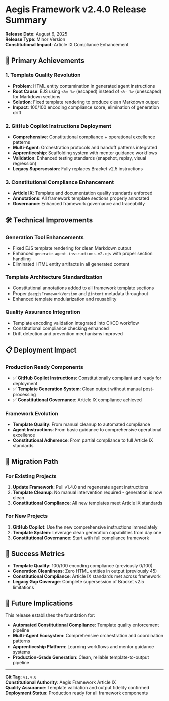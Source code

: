 # Aegis Framework v2.4.0 Release Summary

**Release Date**: August 6, 2025  
**Release Type**: Minor Version  
**Constitutional Impact**: Article IX Compliance Enhancement

## 🎯 **Primary Achievements**

### 1. **Template Quality Revolution**

- **Problem**: HTML entity contamination in generated agent instructions
- **Root Cause**: EJS using `<%= %>` (escaped) instead of `<%- %>` (unescaped) for Markdown sections
- **Solution**: Fixed template rendering to produce clean Markdown output
- **Impact**: 100/100 encoding compliance score, elimination of generation drift

### 2. **GitHub Copilot Instructions Deployment**

- **Comprehensive**: Constitutional compliance + operational excellence patterns
- **Multi-Agent**: Orchestration protocols and handoff patterns integrated
- **Apprenticeship**: Scaffolding system with mentor guidance workflows
- **Validation**: Enhanced testing standards (snapshot, replay, visual regression)
- **Legacy Supersession**: Fully replaces Bracket v2.5 instructions

### 3. **Constitutional Compliance Enhancement**

- **Article IX**: Template and documentation quality standards enforced
- **Annotations**: All framework template sections properly annotated
- **Governance**: Enhanced framework governance and traceability

## 🛠️ **Technical Improvements**

### Generation Tool Enhancements

- Fixed EJS template rendering for clean Markdown output
- Enhanced `generate-agent-instructions-v2.cjs` with proper section handling
- Eliminated HTML entity artifacts in all generated content

### Template Architecture Standardization

- Constitutional annotations added to all framework template sections
- Proper `@aegisFrameworkVersion` and `@intent` metadata throughout
- Enhanced template modularization and reusability

### Quality Assurance Integration

- Template encoding validation integrated into CI/CD workflow
- Constitutional compliance checking enhanced
- Drift detection and prevention mechanisms improved

## 📋 **Deployment Impact**

### Production Ready Components

- ✅ **GitHub Copilot Instructions**: Constitutionally compliant and ready for deployment
- ✅ **Template Generation System**: Clean output without manual post-processing
- ✅ **Constitutional Governance**: Article IX compliance achieved

### Framework Evolution

- **Template Quality**: From manual cleanup to automated compliance
- **Agent Instructions**: From basic guidance to comprehensive operational excellence
- **Constitutional Adherence**: From partial compliance to full Article IX standards

## 🔄 **Migration Path**

### For Existing Projects

1. **Update Framework**: Pull v1.4.0 and regenerate agent instructions
2. **Template Cleanup**: No manual intervention required - generation is now clean
3. **Constitutional Compliance**: All new templates meet Article IX standards

### For New Projects

1. **GitHub Copilot**: Use the new comprehensive instructions immediately
2. **Template System**: Leverage clean generation capabilities from day one
3. **Constitutional Governance**: Start with full compliance framework

## 🎉 **Success Metrics**

- **Template Quality**: 100/100 encoding compliance (previously 0/100)
- **Generation Cleanliness**: Zero HTML entities in output (previously 45)
- **Constitutional Compliance**: Article IX standards met across framework
- **Legacy Gap Coverage**: Complete supersession of Bracket v2.5 limitations

## 🔮 **Future Implications**

This release establishes the foundation for:

- **Automated Constitutional Compliance**: Template quality enforcement pipeline
- **Multi-Agent Ecosystem**: Comprehensive orchestration and coordination patterns
- **Apprenticeship Platform**: Learning workflows and mentor guidance systems
- **Production-Grade Generation**: Clean, reliable template-to-output pipeline

---

**Git Tag**: `v1.4.0`  
**Constitutional Authority**: Aegis Framework Article IX  
**Quality Assurance**: Template validation and output fidelity confirmed  
**Deployment Status**: Production ready for all framework components
